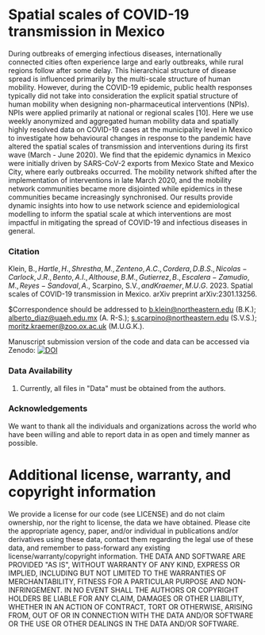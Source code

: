 # Spatial scales of COVID-19 transmission in Mexico
During outbreaks of emerging infectious diseases, internationally connected cities often experience large and early outbreaks, while rural regions follow after some delay. This hierarchical structure of disease spread is influenced primarily by the multi-scale structure of human mobility. However, during the COVID-19 epidemic, public health responses typically did not take into consideration the explicit spatial structure of human mobility when designing non-pharmaceutical interventions (NPIs). NPIs were applied primarily at national or regional scales [10]. Here we use weekly anonymized and aggregated human mobility data and spatially highly resolved data on COVID-19 cases at the municipality level in Mexico to investigate how behavioural changes in response to the pandemic have altered the spatial scales of transmission and interventions during its first wave (March - June 2020). We find that the epidemic dynamics in Mexico were initially driven by SARS-CoV-2 exports from Mexico State and Mexico City, where early outbreaks occurred. The mobility network shifted after the implementation of interventions in late March 2020, and the mobility network communities became more disjointed while epidemics in these communities became increasingly synchronised. Our results provide dynamic insights into how to use network science and epidemiological modelling to inform the spatial scale at which interventions are most impactful in mitigating the spread of COVID-19 and infectious diseases in general.

### Citation
Klein, B.$, Hartle, H., Shrestha, M., Zenteno, A.C., Cordera, D.B.S., Nicolas-Carlock, J.R., Bento, A.I., Althouse, B.M., Gutierrez, B., Escalera-Zamudio, M., Reyes-Sandoval, A.$, Scarpino, S.V.$, and Kraemer, M.U.G.$ 2023. Spatial scales of COVID-19 transmission in Mexico. arXiv preprint arXiv:2301.13256.

$Correspondence should be addressed to b.klein@northeastern.edu (B.K.); alberto_diaz@uaeh.edu.mx (A. R-S.); s.scarpino@northeastern.edu (S.V.S.); moritz.kraemer@zoo.ox.ac.uk (M.U.G.K.).

Manuscript submission version of the code and data can be accessed via Zenodo: [![DOI](https://zenodo.org/badge/283283046.svg)](https://zenodo.org/doi/10.5281/zenodo.11372046)

### Data Availability
1. Currently, all files in "Data" must be obtained from the authors.

### Acknowledgements
We want to thank all the individuals and organizations across the world who have been willing and able to report data in as open and timely manner as possible. 

# Additional license, warranty, and copyright information
We provide a license for our code (see LICENSE) and do not claim ownership, nor the right to license, the data we have obtained. Please cite the appropriate agency, paper, and/or individual in publications and/or derivatives using these data, contact them regarding the legal use of these data, and remember to pass-forward any existing license/warranty/copyright information. THE DATA AND SOFTWARE ARE PROVIDED "AS IS", WITHOUT WARRANTY OF ANY KIND, EXPRESS OR IMPLIED, INCLUDING BUT NOT LIMITED TO THE WARRANTIES OF MERCHANTABILITY, FITNESS FOR A PARTICULAR PURPOSE AND NON-INFRINGEMENT. IN NO EVENT SHALL THE AUTHORS OR COPYRIGHT HOLDERS BE LIABLE FOR ANY CLAIM, DAMAGES OR OTHER LIABILITY, WHETHER IN AN ACTION OF CONTRACT, TORT OR OTHERWISE, ARISING FROM, OUT OF OR IN CONNECTION WITH THE DATA AND/OR SOFTWARE OR THE USE OR OTHER DEALINGS IN THE DATA AND/OR SOFTWARE.
